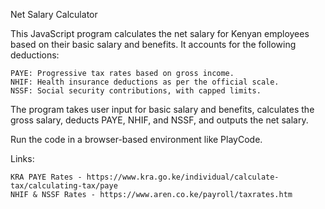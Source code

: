 Net Salary Calculator

This JavaScript program calculates the net salary for Kenyan employees based on their basic salary and benefits. It accounts for the following deductions:

    PAYE: Progressive tax rates based on gross income.
    NHIF: Health insurance deductions as per the official scale.
    NSSF: Social security contributions, with capped limits.

The program takes user input for basic salary and benefits, calculates the gross salary, deducts PAYE, NHIF, and NSSF, and outputs the net salary.

Run the code in a browser-based environment like PlayCode.

Links:

    KRA PAYE Rates - https://www.kra.go.ke/individual/calculate-tax/calculating-tax/paye
    NHIF & NSSF Rates - https://www.aren.co.ke/payroll/taxrates.htm
